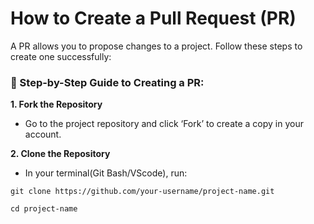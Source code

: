 # How to Create a Pull Request (PR)
A PR allows you to propose changes to a project. Follow these steps to create one successfully:

### 🚶 Step-by-Step Guide to Creating a PR:

**1. Fork the Repository**
- Go to the project repository and click ‘Fork’ to create a copy in your account.

**2. Clone the Repository**
- In your terminal(Git Bash/VScode), run:

```git clone https://github.com/your-username/project-name.git```

```cd project-name```
